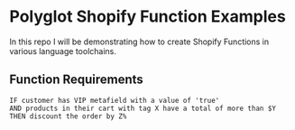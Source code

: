 # Polyglot Shopify Function Examples

In this repo I will be demonstrating how to create Shopify Functions in various language toolchains.

## Function Requirements

```
IF customer has VIP metafield with a value of 'true'
AND products in their cart with tag X have a total of more than $Y
THEN discount the order by Z%
```
